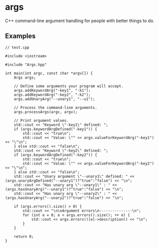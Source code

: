 args
====

C++ command-line argument handling for people with better things to do.

Examples
--------
	// test.cpp

	#include <iostream>

	#include "Args.hpp"

	int main(int argc, const char *argv[]) {
		Args args;

		// Define some arguments your program will accept.
		args.addKeywordArg("-key1", "-k1");
		args.addKeywordArg("-key2", "-k2");
		args.addUnaryArg("--unary1", "--u1");

		// Process the command-line arguments.
		args.processArgs(argc, argv);

		// Print argument values.
		std::cout << "Keyword \"-key1\" defined: ";
		if (args.keywordArgDefined("-key1")) {
			std::cout << "true\n"; 
			std::cout << "Value: \"" << args.valueForKeywordArg("-key1") << "\"\n";
		} else std::cout << "false\n";
		std::cout << "Keyword \"-key2\" defined: ";
		if (args.keywordArgDefined("-key2")) {
			std::cout << "true\n"; 
			std::cout << "Value: \"" << args.valueForKeywordArg("-key2") << "\"\n";
		} else std::cout << "false\n";
		std::cout << "Unary argument \"--unary1\" defined: " << (args.unaryArgDefined("--unary1")?"true":"false") << "\n";
		std::cout << "Has unary arg \"--unary1\" : " << (args.hasUnaryArg("--unary1")?"true":"false") << "\n";
		std::cout << "Has unary arg \"--unary2\" : " << (args.hasUnaryArg("--unary2")?"true":"false") << "\n";

		if (args.errors().size() > 0) {
			std::cout << "\n\nArgument errors\n---------------\n";
			for (int e = 0; e < args.errors().size(); ++ e) {
				std::cout << args.errors()[e]->description() << "\n";
			}
		}

		return 0;
	}
